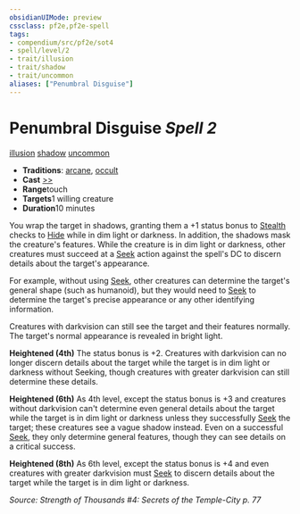 ```yaml
---
obsidianUIMode: preview
cssclass: pf2e,pf2e-spell
tags:
- compendium/src/pf2e/sot4
- spell/level/2
- trait/illusion
- trait/shadow
- trait/uncommon
aliases: ["Penumbral Disguise"]
---
```

# Penumbral Disguise *Spell 2*   
[illusion](../../rules/traits/illusion.md)  [shadow](../../rules/traits/shadow.md)  [uncommon](../../rules/traits/uncommon.md)  

- **Traditions**: [arcane](../../rules/traits/arcane.md), [occult](../../rules/traits/occult.md)
- **Cast** [>>](../../rules/core-rulebook/chapter-9-playing-the-game.md#Actions "Two-Action") 
- **Range**touch
- **Targets**1 willing creature
- **Duration**10 minutes

You wrap the target in shadows, granting them a +1 status bonus to [Stealth](../skills.md#Stealth) checks to [Hide](../../rules/actions/hide.md) while in dim light or darkness. In addition, the shadows mask the creature's features. While the creature is in dim light or darkness, other creatures must succeed at a [Seek](../../rules/actions/seek.md) action against the spell's DC to discern details about the target's appearance.

For example, without using [Seek](../../rules/actions/seek.md), other creatures can determine the target's general shape (such as humanoid), but they would need to [Seek](../../rules/actions/seek.md) to determine the target's precise appearance or any other identifying information.

Creatures with darkvision can still see the target and their features normally. The target's normal appearance is revealed in bright light.

**Heightened (4th)** The status bonus is +2. Creatures with darkvision can no longer discern details about the target while the target is in dim light or darkness without Seeking, though creatures with greater darkvision can still determine these details.

**Heightened (6th)** As 4th level, except the status bonus is +3 and creatures without darkvision can't determine even general details about the target while the target is in dim light or darkness unless they successfully [Seek](../../rules/actions/seek.md) the target; these creatures see a vague shadow instead. Even on a successful [Seek](../../rules/actions/seek.md), they only determine general features, though they can see details on a critical success.

**Heightened (8th)** As 6th level, except the status bonus is +4 and even creatures with greater darkvision must [Seek](../../rules/actions/seek.md) to discern details about the target while the target is in dim light or darkness.

*Source: Strength of Thousands #4: Secrets of the Temple-City p. 77*